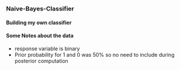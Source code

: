 ### Naive-Bayes-Classifier

#### Building my own classifier

#### Some Notes about the data

- response variable is binary 
- Prior probability for 1 and 0 was 50% so no need to include during posterior computation

